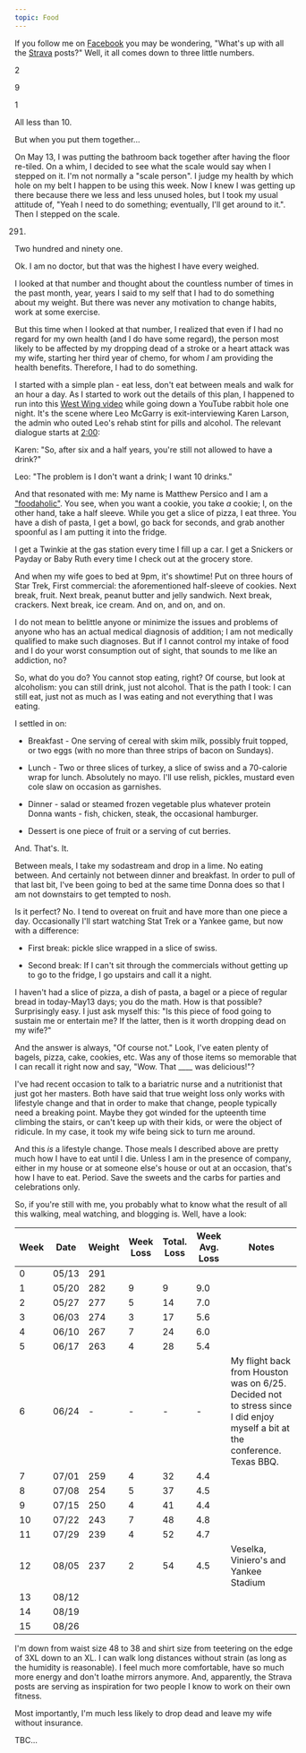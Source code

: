 ```yaml
---
topic: Food
---
```

If you follow me on [Facebook](https://www.facebook.com/matthew.persico) you may
be wondering, "What's up with all the
[Strava](https://www.facebook.com/1538859698/posts/pfbid0pG3fRH6v1oDaV4xmRATfz8WusqQHhRxSMS5jwdp2tB42BNi1LzUEZ2DK9nD7dfRsl/?d=n)
posts?" Well, it all comes down to three little numbers.

2

9

1

All less than 10.

But when you put them together...

On May 13, I was putting the bathroom back together after having the floor
re-tiled. On a whim, I decided to see what the scale would say when I stepped
on it. I'm not normally a "scale person". I judge my health by which hole on my
belt I happen to be using this week. Now I knew I was getting up there because
there we less and less unused holes, but I took my usual attitude of, "Yeah I
need to do something; eventually, I'll get around to it.". Then I stepped on
the scale.

291.

Two hundred and ninety one.

Ok. I am no doctor, but that was the highest I have every weighed.

I looked at that number and thought about the countless number of times in the
past month, year, years I said to my self that I had to do something about my
weight. But there was never any motivation to change habits, work at some
exercise.

But this time when I looked at that number, I realized that even if I had no
regard for my own health (and I do have some regard), the person most likely to
be affected by my dropping dead of a stroke or a heart attack was my wife,
starting her third year of chemo, for whom *I* am providing the health
benefits. Therefore, I had to do something.

I started with a simple plan - eat less, don't eat between meals and walk for
an hour a day. As I started to work out the details of this plan, I happened to
run into this [West Wing video](https://www.youtube.com/watch?v=XFh8PoTa-40)
while going down a YouTube rabbit hole one night. It's the scene where Leo
McGarry is exit-interviewing Karen Larson, the admin who outed Leo's rehab
stint for pills and alcohol. The relevant dialogue starts at
[2:00](https://youtu.be/XFh8PoTa-40?t=120):

Karen: "So, after six and a half years, you're still not allowed to have a drink?"

Leo: "The problem is I don't want a drink; I want 10 drinks."

And that resonated with me: My name is Matthew Persico and I am a
["foodaholic"](https://en.wikipedia.org/wiki/Food_addiction). You see, when you
want a cookie, you take *a* cookie; I, on the other hand, take a half
sleeve. While you get a slice of pizza, I eat three. You have a dish of pasta,
I get a bowl, go back for seconds, and grab another spoonful as I am putting it
into the fridge.

I get a Twinkie at the gas station every time I fill up a car. I get a Snickers
or Payday or Baby Ruth every time I check out at the grocery store.

And when my wife goes to bed at 9pm, it's showtime! Put on three hours of Star
Trek, First commercial: the aforementioned half-sleeve of cookies. Next break,
fruit. Next break, peanut butter and jelly sandwich. Next break, crackers. Next
break, ice cream. And on, and on, and on.

I do not mean to belittle anyone or minimize the issues and problems of anyone
who has an actual medical diagnosis of addition; I am not medically qualified
to make such diagnoses. But if I cannot control my intake of food and I do your
worst consumption out of sight, that sounds to me like an addiction, no?

So, what do you do? You cannot stop eating, right? Of course, but look at
alcoholism: you can still drink, just not alcohol. That is the path I took: I
can still eat, just not as much as I was eating and not everything that I was
eating.

I settled in on:

* Breakfast - One serving of cereal with skim milk, possibly fruit topped, or
  two eggs (with no more than three strips of bacon on Sundays).

* Lunch - Two or three slices of turkey, a slice of swiss and a 70-calorie wrap
  for lunch. Absolutely no mayo. I'll use relish, pickles, mustard even cole
  slaw on occasion as garnishes.

* Dinner - salad or steamed frozen vegetable plus whatever protein Donna
  wants - fish, chicken, steak, the occasional hamburger.

* Dessert is one piece of fruit or a serving of cut berries.

And. That's. It.

Between meals, I take my sodastream and drop in a lime. No eating between. And
certainly not between dinner and breakfast. In order to pull of that last bit,
I've been going to bed at the same time Donna does so that I am not downstairs
to get tempted to nosh.

Is it perfect? No. I tend to overeat on fruit and have more than one piece a
day. Occasionally I'll start watching Stat Trek or a Yankee game, but now with
a difference:

* First break: pickle slice wrapped in a slice of swiss.

* Second break: If I can't sit through the commercials without getting up to go
to the fridge, I go upstairs and call it a night.

I haven't had a slice of pizza, a dish of pasta, a bagel or a piece of regular
bread in today-May13 days; you do the math. How is that possible? Surprisingly
easy. I just ask myself this: "Is this piece of food going to sustain me or
entertain me? If the latter, then is it worth dropping dead on my wife?"

And the answer is always, "Of course not." Look, I've eaten plenty of bagels,
pizza, cake, cookies, etc. Was any of those items so memorable that I can
recall it right now and say, "Wow. That ____ was delicious!"?

I've had recent occasion to talk to a bariatric nurse and a nutritionist that
just got her masters. Both have said that true weight loss only works with
lifestyle change and that in order to make that change, people typically need a
breaking point. Maybe they got winded for the upteenth time climbing the
stairs, or can't keep up with their kids, or were the object of ridicule. In my
case, it took my wife being sick to turn me around.

And this *is* a lifestyle change. Those meals I described above are pretty much
how I have to eat until I die. Unless I am in the presence of company, either
in my house or at someone else's house or out at an occasion, that's how I have
to eat. Period. Save the sweets and the carbs for parties and celebrations only.

So, if you're still with me, you probably what to know what the result of all
this walking, meal watching, and blogging is. Well, have a look:

| Week | Date  | Weight | Week Loss | Total. Loss | Week Avg. Loss | Notes                                 |
|------|-------|--------|-----------|-------------|----------------|---------------------------------------|
| 0    | 05/13 | 291    |           |             |                |                                       |
| 1    | 05/20 | 282    | 9         |  9          | 9.0            |                                       |
| 2    | 05/27 | 277    | 5         | 14          | 7.0            |                                       |
| 3    | 06/03 | 274    | 3         | 17          | 5.6            |                                       |
| 4    | 06/10 | 267    | 7         | 24          | 6.0            |                                       |
| 5    | 06/17 | 263    | 4         | 28          | 5.4            |                                       |
| 6    | 06/24 | -      | -         | -           | -              | My flight back from Houston was on 6/25. Decided not to stress since I did enjoy myself a bit at the conference. Texas BBQ. |
| 7    | 07/01 | 259    | 4         | 32          | 4.4            |                                       |
| 8    | 07/08 | 254    | 5         | 37          | 4.5            |                                       |
| 9    | 07/15 | 250    | 4         | 41          | 4.4            |                                       |
| 10   | 07/22 | 243    | 7         | 48          | 4.8            |                                       |
| 11   | 07/29 | 239    | 4         | 52          | 4.7            |                                       |
| 12   | 08/05 | 237    | 2         | 54          | 4.5            | Veselka, Viniero's and Yankee Stadium |
| 13   | 08/12 |        |           |             |                |                                       |
| 14   | 08/19 |        |           |             |                |                                       |
| 15   | 08/26 |        |           |             |                |                                       |

I'm down from waist size 48 to 38 and shirt size from teetering on the edge of
3XL down to an XL. I can walk long distances without strain (as long as the
humidity is reasonable). I feel much more comfortable, have so much more energy
and don't loathe mirrors anymore. And, apparently, the Strava posts are serving
as inspiration for two people I know to work on their own fitness.

Most importantly, I'm much less likely to drop dead and leave my wife without
insurance.

TBC...
